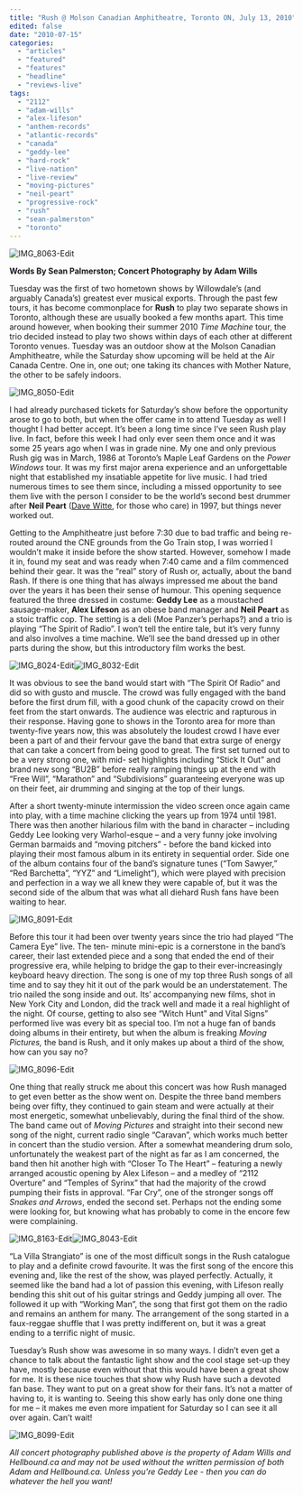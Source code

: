 ```yaml
---
title: "Rush @ Molson Canadian Amphitheatre, Toronto ON, July 13, 2010"
edited: false
date: "2010-07-15"
categories:
  - "articles"
  - "featured"
  - "features"
  - "headline"
  - "reviews-live"
tags:
  - "2112"
  - "adam-wills"
  - "alex-lifeson"
  - "anthem-records"
  - "atlantic-records"
  - "canada"
  - "geddy-lee"
  - "hard-rock"
  - "live-nation"
  - "live-review"
  - "moving-pictures"
  - "neil-peart"
  - "progressive-rock"
  - "rush"
  - "sean-palmerston"
  - "toronto"
---
```


![](http://www.hellbound.ca/wp-content/uploads/2010/07/IMG_8063-Edit-e1279163805178.jpg "IMG_8063-Edit")

**Words By Sean Palmerston; Concert Photography by Adam Wills**

Tuesday was the first of two hometown shows by Willowdale’s (and arguably Canada’s) greatest ever musical exports. Through the past few tours, it has become commonplace for **Rush** to play two separate shows in Toronto, although these are usually booked a few months apart. This time around however, when booking their summer 2010 _Time Machine_ tour, the trio decided instead to play two shows within days of each other at different Toronto venues. Tuesday was an outdoor show at the Molson Canadian Amphitheatre, while the Saturday show upcoming will be held at the Air Canada Centre. One in, one out; one taking its chances with Mother Nature, the other to be safely indoors.

![](http://www.hellbound.ca/wp-content/uploads/2010/07/IMG_8050-Edit-e1279163922253.jpg "IMG_8050-Edit")

I had already purchased tickets for Saturday’s show before the opportunity arose to go to both, but when the offer came in to attend Tuesday as well I thought I had better accept. It’s been a long time since I’ve seen Rush play live. In fact, before this week I had only ever seen them once and it was some 25 years ago when I was in grade nine. My one and only previous Rush gig was in March, 1986 at Toronto’s Maple Leaf Gardens on the _Power Windows_ tour. It was my first major arena experience and an unforgettable night that established my insatiable appetite for live music. I had tried numerous times to see them since, including a missed opportunity to see them live with the person I consider to be the world’s second best drummer after **Neil Peart** ([Dave Witte](http://blog.davewitte.com/), for those who care) in 1997, but things never worked out.

Getting to the Amphitheatre just before 7:30 due to bad traffic and being re-routed around the CNE grounds from the Go Train stop, I was worried I wouldn’t make it inside before the show started. However, somehow I made it in, found my seat and was ready when 7:40 came and a film commenced behind their gear. It was the “real” story of Rush or, actually, about the band Rash. If there is one thing that has always impressed me about the band over the years it has been their sense of humour. This opening sequence featured the three dressed in costume: **Geddy Lee** as a moustached sausage-maker, **Alex Lifeson** as an obese band manager and **Neil Peart** as a stoic traffic cop. The setting is a deli (Moe Panzer’s perhaps?) and a trio is playing “The Spirit of Radio”. I won’t tell the entire tale, but it’s very funny and also involves a time machine. We’ll see the band dressed up in other parts during the show, but this introductory film works the best.

![](http://www.hellbound.ca/wp-content/uploads/2010/07/IMG_8024-Edit-e1279164190793.jpg "IMG_8024-Edit")![](http://www.hellbound.ca/wp-content/uploads/2010/07/IMG_8032-Edit-e1279164226480.jpg "IMG_8032-Edit")

It was obvious to see the band would start with “The Spirit Of Radio” and did so with gusto and muscle. The crowd was fully engaged with the band before the first drum fill, with a good chunk of the capacity crowd on their feet from the start onwards. The audience was electric and rapturous in their response. Having gone to shows in the Toronto area for more than twenty-five years now, this was absolutely the loudest crowd I have ever been a part of and their fervour gave the band that extra surge of energy that can take a concert from being good to great. The first set turned out to be a very strong one, with mid- set highlights including “Stick It Out” and brand new song “BU2B” before really ramping things up at the end with “Free Will”, “Marathon” and “Subdivisions” guaranteeing everyone was up on their feet, air drumming and singing at the top of their lungs.

After a short twenty-minute intermission the video screen once again came into play, with a time machine clicking the years up from 1974 until 1981. There was then another hilarious film with the band in character – including Geddy Lee looking very Warhol-esque – and a very funny joke involving German barmaids and “moving pitchers” - before the band kicked into playing their most famous album in its entirety in sequential order. Side one of the album contains four of the band’s signature tunes (“Tom Sawyer,” “Red Barchetta”, “YYZ” and “Limelight”), which were played with precision and perfection in a way we all knew they were capable of, but it was the second side of the album that was what all diehard Rush fans have been waiting to hear.

![](http://www.hellbound.ca/wp-content/uploads/2010/07/IMG_8091-Edit-e1279164354706.jpg "IMG_8091-Edit")

Before this tour it had been over twenty years since the trio had played “The Camera Eye” live. The ten- minute mini-epic is a cornerstone in the band’s career, their last extended piece and a song that ended the end of their progressive era, while helping to bridge the gap to their ever-increasingly keyboard heavy direction. The song is one of my top three Rush songs of all time and to say they hit it out of the park would be an understatement. The trio nailed the song inside and out. Its’ accompanying new films, shot in New York City and London, did the track well and made it a real highlight of the night. Of course, getting to also see “Witch Hunt” and Vital Signs” performed live was every bit as special too. I’m not a huge fan of bands doing albums in their entirety, but when the album is freaking _Moving Pictures,_ the band is Rush, and it only makes up about a third of the show, how can you say no?

![](http://www.hellbound.ca/wp-content/uploads/2010/07/IMG_8096-Edit-e1279164438220.jpg "IMG_8096-Edit")

One thing that really struck me about this concert was how Rush managed to get even better as the show went on. Despite the three band members being over fifty, they continued to gain steam and were actually at their most energetic, somewhat unbelievably, during the final third of the show. The band came out of _Moving Pictures_ and straight into their second new song of the night, current radio single “Caravan”, which works much better in concert than the studio version. After a somewhat meandering drum solo, unfortunately the weakest part of the night as far as I am concerned, the band then hit another high with “Closer To The Heart” – featuring a newly arranged acoustic opening by Alex Lifeson – and a medley of “2112 Overture” and “Temples of Syrinx” that had the majority of the crowd pumping their fists in approval. “Far Cry”, one of the stronger songs off _Snakes and Arrows_, ended the second set. Perhaps not the ending some were looking for, but knowing what has probably to come in the encore few were complaining.

![](http://www.hellbound.ca/wp-content/uploads/2010/07/IMG_8163-Edit-e1279164533895.jpg "IMG_8163-Edit")![](http://www.hellbound.ca/wp-content/uploads/2010/07/IMG_8043-Edit-e1279164591392.jpg "IMG_8043-Edit")

“La Villa Strangiato” is one of the most difficult songs in the Rush catalogue to play and a definite crowd favourite. It was the first song of the encore this evening and, like the rest of the show, was played perfectly. Actually, it seemed like the band had a lot of passion this evening, with Lifeson really bending this shit out of his guitar strings and Geddy jumping all over. The followed it up with “Working Man”, the song that first got them on the radio and remains an anthem for many. The arrangement of the song started in a faux-reggae shuffle that I was pretty indifferent on, but it was a great ending to a terrific night of music.

Tuesday’s Rush show was awesome in so many ways. I didn’t even get a chance to talk about the fantastic light show and the cool stage set-up they have, mostly because even without that this would have been a great show for me. It is these nice touches that show why Rush have such a devoted fan base. They want to put on a great show for their fans. It’s not a matter of having to, it is wanting to. Seeing this show early has only done one thing for me – it makes me even more impatient for Saturday so I can see it all over again. Can’t wait!

![](http://www.hellbound.ca/wp-content/uploads/2010/07/IMG_8099-Edit-e1279164676392.jpg "IMG_8099-Edit")

_All concert photography published above is the property of Adam Wills and Hellbound.ca and may not be used without the written permission of both Adam and Hellbound.ca. Unless you're Geddy Lee - then you can do whatever the hell you want!_
